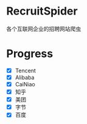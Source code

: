 # RecruitSpider
各个互联网企业的招聘网站爬虫

# Progress
- [x] Tencent
- [x] Alibaba
- [x] CaiNiao
- [x] 知乎
- [x] 美团
- [x] 字节 
- [x] 百度
